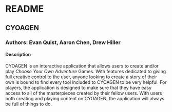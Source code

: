 # README

## CYOAGEN

### Authors: Evan Quist, Aaron Chen, Drew Hiller

#### Description

CYOAGEN is an interactive application that allows users to create and/or play <i>Choose Your Own Adventure</i> Games.
With features dedicated to giving full creative control to the user, anyone looking to create a story of their own is
bound to find every tool included to CYOAGEN to be very helpful. For players, the application is designed to make sure
that they have easy access to all of the masterpieces created by their fellow users. With users both creating and
playing content on CYOAGEN, the application will always be full of things to do.
